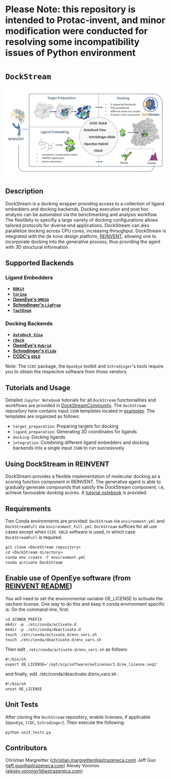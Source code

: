 # Please Note: this repository is intended to Protac-invent, and minor modification were conducted for resolving some incompatibility issues of Python environment



# `DockStream`
![alt text](DockStream.jpg)

## Description
DockStream is a docking wrapper providing access to a collection of ligand embedders and docking backends.
Docking execution and post hoc analysis can be automated via the benchmarking and analysis workflow. The
flexilibity to specifiy a large variety of docking configurations allows tailored protocols for diverse 
end applications. DockStream can also parallelize docking across CPU cores, increasing throughput.
DockStream is integrated with the de novo design platform, [REINVENT](https://github.com/MolecularAI/Reinvent),
allowing one to incorporate docking into the generative process, thus providing the agent with 3D
structural information.

## Supported Backends
### Ligand Embedders
* **[`RDKit`](https://www.rdkit.org/docs/GettingStartedInPython.html#working-with-3d-molecules)**
* **[`Corina`](https://www.mn-am.com/products/corina)**
* **[OpenEye's `OMEGA`](https://www.eyesopen.com/omega)**
* **[Schrodinger's `LigPrep`](https://www.schrodinger.com/products/ligprep)**
* **[`TautEnum`](https://github.com/OpenEye-Contrib/TautEnum/blob/master/README)**

### Docking Backends
* **[`AutoDock Vina`](http://vina.scripps.edu/index.html)**
* **[`rDock`](http://rdock.sourceforge.net)**
* **[OpenEye's `Hybrid`](https://www.eyesopen.com/oedocking-tk)**
* **[Schrodinger's `Glide`](https://www.schrodinger.com/glide)**
* **[CCDC's `GOLD`](https://www.ccdc.cam.ac.uk/solutions/csd-discovery/components/gold)**

Note: The `CCDC` package, the `OpenEye` toolkit and `Schrodinger`'s tools require you to obtain the respective software from those vendors.

## Tutorials and Usage
Detailed `Jupyter Notebook` tutorials for all `DockStream` functionalities and workflows are provided in 
[DockStreamCommunity](https://github.com/MolecularAI/DockStreamCommunity). The `DockStream` repository here 
contains input `JSON` templates located in [examples](https://github.com/MolecularAI/DockStreamCommunity/examples).
The templates are organized as follows:
* `target_preparation`: Preparing targets for docking
* `ligand_preparation`: Generating 3D coordinates for ligands
* `docking`: Docking ligands
* `integration`: Combining different ligand embedders and docking backends into a single input `JSON` to run successively

## Using DockStream in REINVENT
DockStream provides a flexible implementation of molecular docking as a scoring function component in REINVENT. The generative 
agent is able to gradually generate compounds that satisfy the DockStream component, i.e, achieve favourable docking scores. 
A [tutorial notebook](https://github.com/MolecularAI/ReinventCommunity/blob/master/notebooks/Reinforcement_Learning_Demo_DockStream.ipynb) is provided.

## Requirements
Two Conda environments are provided: `DockStream` via `environment.yml` and `DockStreamFull` via `environment_full.yml`.
`DockStream` suffices for all use cases except when `CCDC GOLD` software is used, in which case `DockStreamFull` is required.
```
git clone <DockStream repository>
cd <DockStream directory>
conda env create -f environment.yml
conda activate DockStream
```

## Enable use of OpenEye software (from [REINVENT README](https://github.com/MolecularAI/Reinvent))
You will need to set the environmental variable OE_LICENSE to activate the oechem license.
One way to do this and keep it conda environment specific is:
On the command-line, first:

```
cd $CONDA_PREFIX
mkdir -p ./etc/conda/activate.d
mkdir -p ./etc/conda/deactivate.d
touch ./etc/conda/activate.d/env_vars.sh
touch ./etc/conda/deactivate.d/env_vars.sh
```

Then edit ```./etc/conda/activate.d/env_vars.sh``` as follows:

```
#!/bin/sh
export OE_LICENSE='/opt/scp/software/oelicense/1.0/oe_license.seq1'
```

and finally, edit ./etc/conda/deactivate.d/env_vars.sh :

```
#!/bin/sh
unset OE_LICENSE
```

## Unit Tests
After cloning the `DockStream` repository, enable licenses, if applicable (`OpenEye`, `CCDC`, `Schrodinger`). Then execute the following:
```
python unit_tests.py
```

## Contributors
Christian Margreitter (christian.margreitter@astrazeneca.com)
Jeff Guo (jeff.guo@astrazeneca.com)
Alexey Voronov (alexey.voronov1@astrazeneca.com)
